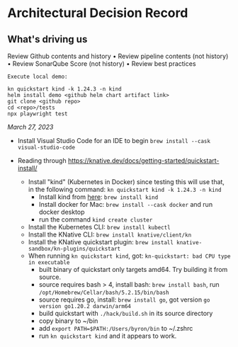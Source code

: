 Architectural Decision Record
=============================

What's driving us
-----------------

Review Github contents and history
• Review pipeline contents (not history)
• Review SonarQube Score (not history)
• Review best practices

    Execute local demo:

    kn quickstart kind -k 1.24.3 -n kind
    helm install demo <github helm chart artifact link>
    git clone <github repo>
    cd <repo>/tests
    npx playwright test

_March 27, 2023_

* Install Visual Studio Code for an IDE to begin `brew install --cask visual-studio-code`

* Reading through https://knative.dev/docs/getting-started/quickstart-install/

    * Install "kind" (Kubernetes in Docker) since testing this will use that, in the following command: `kn quickstart kind -k 1.24.3 -n kind`
        * Install kind from [here](https://kind.sigs.k8s.io/docs/user/quick-start): `brew install kind`
        * Install docker for Mac: `brew install --cask docker` and run docker desktop
        * run the command `kind create cluster`
    * Install the Kubernetes CLI: `brew install kubectl`
    * Install the KNative CLI: `brew install knative/client/kn`
    * Install the KNative quickstart plugin: `brew install knative-sandbox/kn-plugins/quickstart`
    * When running `kn quickstart kind`, got: `kn-quickstart: bad CPU type in executable`
        * built binary of quickstart only targets amd64.  Try building it from source.
        * source requires bash > 4, install bash: `brew install bash`, run `/opt/Homebrew/Cellar/bash/5.2.15/bin/bash`
        * source requires go, install: `brew install go`, got version `go version go1.20.2 darwin/arm64`
        * build quickstart with `./hack/build.sh` in its source directory
        * copy binary to ~/bin
        * add `export PATH=$PATH:/Users/byron/bin` to ~/.zshrc
        * run `kn quickstart kind` and it appears to work.




